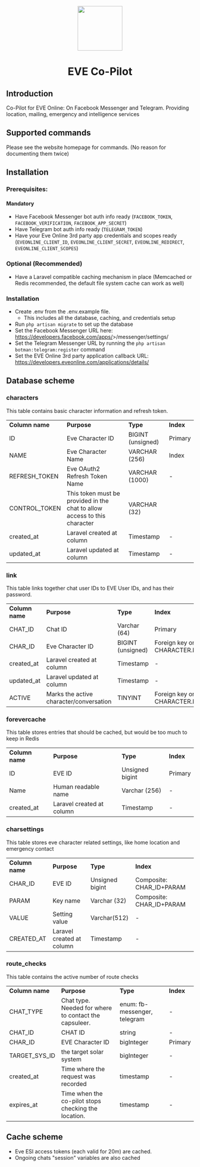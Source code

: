 <p align="center"><img height="120"  src="https://co-pilot.eve-nt.uk/images/logo-color.png"></p>
<h1 align="center">EVE Co-Pilot</h1>

## Introduction

Co-Pilot for EVE Online: On Facebook Messenger and Telegram. Providing location, mailing, emergency and intelligence services

## Supported commands

Please see the website homepage for commands. (No reason for documenting them twice)

## Installation

### Prerequisites:

#### Mandatory
- Have Facebook Messenger bot auth info ready (`FACEBOOK_TOKEN`, `FACEBOOK_VERIFICATION`, `FACEBOOK_APP_SECRET`)
- Have Telegram bot auth info ready (`TELEGRAM_TOKEN`)
- Have your Eve Online 3rd party app credentials and scopes ready (`EVEONLINE_CLIENT_ID`, `EVEONLINE_CLIENT_SECRET`, `EVEONLINE_REDIRECT`, `EVEONLINE_CLIENT_SCOPES`) 

### Optional (Recommended)
- Have a Laravel compatible caching mechanism in place (Memcached or Redis recommended, the default file system cache can work as well)

### Installation

- Create .env from the .env.example file. 
    - This includes all the database, caching, and credentials setup 
- Run `php artisan migrate` to set up the database
- Set the Facebook Messenger URL here: https://developers.facebook.com/apps/<your facebook app id>>/messenger/settings/
- Set the Telegram Messenger URL by running the `php artisan botman:telegram:register` command  
- Set the EVE Online 3rd party application callback URL: https://developers.eveonline.com/applications/details/<your eve online app id>

## Database scheme

### characters
This table contains basic character information and refresh token.
<table>
    <tr>
        <td><b>Column name</b></td>
        <td><b>Purpose</b></td>
        <td><b>Type</b></td>
        <td><b>Index</b></td>
    </tr>
    <tr>
        <td>ID</td>
        <td>Eve Character ID</td>
        <td>BIGINT (unsigned)</td>
        <td>Primary</td>
    </tr>
    <tr>
        <td>NAME</td>
        <td>Eve Character Name</td>
        <td>VARCHAR (256)</td>
        <td>Index</td>
    </tr>
    <tr>
        <td>REFRESH_TOKEN</td>
        <td>Eve OAuth2 Refresh Token Name</td>
        <td>VARCHAR (1000)</td>
        <td>-</td>
    </tr>
    <tr>
        <td>CONTROL_TOKEN</td>
        <td>This token must be provided in the chat to allow access to this character</td>
        <td>VARCHAR (32)</td>
        <td></td>
    </tr>
    <tr>
        <td>created_at</td>
        <td>Laravel created at column</td>
        <td>Timestamp</td>
        <td>-</td>
    </tr>
    <tr>
        <td>updated_at</td>
        <td>Laravel updated at column</td>
        <td>Timestamp</td>
        <td>-</td>
    </tr>
</table>

### link
This table links together chat user IDs to EVE User IDs, and has their password. 

<table>
    <tr>
        <td><b>Column name</b></td>
        <td><b>Purpose</b></td>
        <td><b>Type</b></td>
        <td><b>Index</b></td>
    </tr>
    <tr>
        <td>CHAT_ID</td>
        <td>Chat ID</td>
        <td>Varchar (64)</td>
        <td>Primary</td>
    </tr>
    <tr>
        <td>CHAR_ID</td>
        <td>Eve Character ID</td>
        <td>BIGINT (unsigned)</td>
        <td>Foreign key on CHARACTER.ID</td>
    </tr>
    <tr>
        <td>created_at</td>
        <td>Laravel created at column</td>
        <td>Timestamp</td>
        <td>-</td>
    </tr>
    <tr>
        <td>updated_at</td>
        <td>Laravel updated at column</td>
        <td>Timestamp</td>
        <td>-</td>
    </tr>
    <tr>
        <td>ACTIVE</td>
        <td>Marks the active character/conversation</td>
        <td>TINYINT</td>
        <td>Foreign key on CHARACTER.ID</td>
    </tr>
</table>

### forevercache
This table stores entries that should be cached, but would be too much to keep in Redis 

<table>
    <tr>
        <td><b>Column name</b></td>
        <td><b>Purpose</b></td>
        <td><b>Type</b></td>
        <td><b>Index</b></td>
    </tr>
    <tr>
        <td>ID</td>
        <td>EVE ID</td>
        <td>Unsigned bigint</td>
        <td>Primary</td>
    </tr>
    <tr>
        <td>Name</td>
        <td>Human readable name</td>
        <td>Varchar (256)</td>
        <td>-</td>
    </tr>
    <tr>
        <td>created_at</td>
        <td>Laravel created at column</td>
        <td>Timestamp</td>
        <td>-</td>
    </tr>
</table>

### charsettings
This table stores eve character related settings, like home location and emergency contact
<table>
    <tr>
        <td><b>Column name</b></td>
        <td><b>Purpose</b></td>
        <td><b>Type</b></td>
        <td><b>Index</b></td>
    </tr>
    <tr>
        <td>CHAR_ID</td>
        <td>EVE ID</td>
        <td>Unsigned bigint</td>
        <td>Composite: CHAR_ID+PARAM</td>
    </tr>
    <tr>
        <td>PARAM</td>
        <td>Key name</td>
        <td>Varchar (32)</td>
        <td>Composite: CHAR_ID+PARAM</td>
    </tr>
    <tr>
        <td>VALUE</td>
        <td>Setting value</td>
        <td>Varchar(512)</td>
        <td>-</td>
    </tr>
    <tr>
        <td>CREATED_AT</td>
        <td>Laravel created at column</td>
        <td>Timestamp</td>
        <td>-</td>
    </tr>
</table>

### route_checks
This table contains the active number of route checks

<table>
    <tr>
        <td><b>Column name</b></td>
        <td><b>Purpose</b></td>
        <td><b>Type</b></td>
        <td><b>Index</b></td>
    </tr>
    <tr>
        <td>CHAT_TYPE</td>
        <td>Chat type. Needed for where to contact the capsuleer.</td>
        <td>enum: fb-messenger, telegram</td>
        <td>-</td>
    </tr>
    <tr>
        <td>CHAT_ID</td>
        <td>CHAT ID</td>
        <td>string</td>
        <td>-</td>
    </tr>
    <tr>
        <td>CHAR_ID</td>
        <td>EVE Character ID</td>
        <td>bigInteger</td>
        <td>Primary</td>
    </tr>
    <tr>
        <td>TARGET_SYS_ID</td>
        <td>the target solar system</td>
        <td>bigInteger</td>
        <td>-</td>
    </tr>
    <tr>
        <td>created_at</td>
        <td>Time where the request was recorded</td>
        <td>timestamp</td>
        <td>-</td>
    </tr>
    <tr>
        <td>expires_at</td>
        <td>Time when the co-pilot stops checking the location. </td>
        <td>timestamp</td>
        <td>-</td>
    </tr>
</table>


## Cache scheme
- Eve ESI access tokens (each valid for 20m) are cached.
- Ongoing chats "session" variables are also cached 